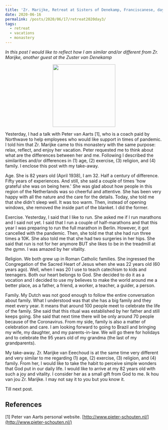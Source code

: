 ```yaml
---
title: 'Zr. Marijke, Retreat at Sisters of Denekamp, Franciscanese, day 3'
date: 2020-06-16
permalink: /posts/2020/06/17/retreat2020day3/
tags:
  - retreat
  - vacations
  - monastery
---
```


*In this post I would like to reflect how I am similar and/or different from Zr. Marijke, another guest at the Zuster van Denekamp*

<!-- How to embed google photos: https://webapps.stackexchange.com/questions/95450/how-to-embed-single-photo-from-google-photos-album -->
<div align='center'>
  <img src="https://lh3.googleusercontent.com/pw/ACtC-3cUTBgpP5v4Hy0xO5ZnuYjrK0AxgC8PKrdbe5PZ0e8shrXtw_PKe9nSCK_fjDBz6lSrygI8j8qCIQxJv2yPfST6NwKEiCabTe8KrJiFFpKEbWBdB8mBsPENt0jF9NpqZLN63nWIJ5xvGUuU_92jqqOgWw=w1110-h1476-no?authuser=0" width="200"/>
</div>

Yesterday, I had a talk with Peter van Aarts [1], who is a coach paid by Northwave to help employees who would like support in times of pandemic. I told him that Zr. Marijke came to this monastery with the same purpose: relax, reflect, and enjoy her vacation. Peter requested me to think about what are the differences between her and me. Following I described the similarities and/or differences in (1) age, (2) exercise, (3) religion, and (4) family. I enclose this post with my take-away.

Age. She is 82 years old (April 1938), I am 32. Half a century of difference. Fifty years of experiences. And still, she said a couple of times 'how grateful she was on being here.' She was glad about how people in this region of the Netherlands was so cheerful and attentive. She has been very happy with all the nature and the care for the details. Today, she told me that she didn't sleep well. It was too warm. Then, instead of opening windows, she removed the inside part of the blanket. I did the former. 

Exercise. Yesterday, I said that I like to run. She asked me if I run marathons and I said not yet. I said that I run a couple of half-marathons and that this year I was preparing to run the full marathon in Berlin. However, it got cancelled with the pandemic. Then, she told me that she had run three times a 10K. She also told me that she had two surgeries in her hips. She said that run is not for her anymore BUT she likes to be in the treadmill at the gymn. I was amazed by her vitality.

Religion. We both grew up in Roman Catholic families. She ingressed the Congregation of the Sacred Heart of Jesus when she was 22 years old (60 years ago). Well, when I was 20 I use to teach catechism to kids and teenagers. Both our heart belongs to God. She decided to do it as a vocation and I decided to use my believes to make the world around me a better place, as a father, a friend, a worker, a teacher, a guider, a person.

Family. My Dutch was not good enough to follow the entire conversation about family. What I understood was that she has a big family and they meet every year. It means that around 100 people meet to celebrate the life of the family. She said that this ritual was established by her father and still keeps going. She said that next time there will be only around 70 people because of the Coronavirus. From my side, family is also a matter of celebration and care. I am looking forward to going to Brazil and bringing my wife, my daughter, and my parents-in-law. We will go there for holidays and to celebrate the 95 years old of my grandma (the last of my grandparents).

My take-away. Zr. Marijke van Eeechoud is at the same time very different and very similar to me regarding (1) age, (2) exercise, (3) religion, and (4) family. From her, I would like to take the habit to perceive simple wonders that God put in our daily life. I would like to arrive at my 82 years old with such a joy and vitality. I consider her as a small gift from God to me. Ik hou van jou Zr. Marijke. I may not say it to you but you know it.

Till next post.

## References
[1] Peter van Aarts personal website. [http://www.pieter-schouten.nl/](http://www.pieter-schouten.nl/)
